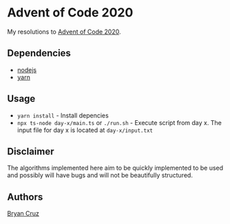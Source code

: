 # Advent of Code 2020

My resolutions to [Advent of Code 2020](https://adventofcode.com/2020/).

## Dependencies

- [nodejs](https://nodejs.org/en/)
- [yarn](https://yarnpkg.com/)

## Usage

- `yarn install` - Install depencies
- `npx ts-node day-x/main.ts` or `./run.sh` - Execute script from day x. The input file for day x is located at `day-x/input.txt`

## Disclaimer

The algorithms implemented here aim to be quickly implemented to be used and possibly will have bugs and will not be beautifully structured.

## Authors

[Bryan Cruz](https://github.com/BryanCruz/)
